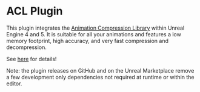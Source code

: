 # ACL Plugin

This plugin integrates the [Animation Compression Library](https://github.com/nfrechette/acl) within Unreal Engine 4 and 5. It is suitable for all your animations and features a low memory footprint, high accuracy, and very fast compression and decompression.

See [here](https://github.com/nfrechette/acl-ue4-plugin) for details!

Note: the plugin releases on GitHub and on the Unreal Marketplace remove a few development only dependencies not required at runtime or within the editor.
